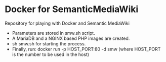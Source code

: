 # Docker for SemanticMediaWiki
Repository for playing with Docker and Semantic MediaWiki

* Parameters are stored in smw.sh script.
* A MariaDB and a NGINX based PHP images are created.
* sh smw.sh for starting the process.
* Finally, run: docker run -p HOST_PORT:80 -d smw (where HOST_PORT is the number to be used in the host)

